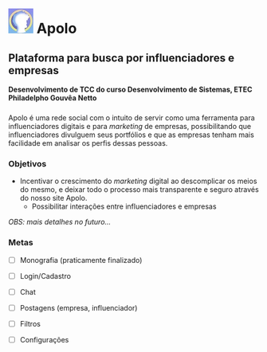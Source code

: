 # ![Logo_Apolo](https://github.com/SlymJV/Apolo/blob/main/images/logo_home.jpeg) Apolo
## Plataforma para busca por influenciadores e empresas 
**Desenvolvimento de TCC do curso Desenvolvimento de Sistemas, ETEC Philadelpho Gouvêa Netto**
###
Apolo é uma rede social com o intuito de servir como uma ferramenta para influenciadores digitais e para *marketing* de empresas, possibilitando que influenciadores divulguem seus portfólios e que as empresas tenham mais facilidade em analisar os perfis dessas pessoas.
###
### Objetivos
* Incentivar o crescimento do *marketing* digital ao descomplicar os meios do mesmo, e deixar todo o processo mais transparente e seguro através do nosso site Apolo.
   * Possibilitar interações entre influenciadores e empresas




*OBS: mais detalhes no futuro...* 
### Metas
 -[ ] Monografia (praticamente finalizado)
 -[ ] Login/Cadastro
 -[ ] Chat
 -[ ] Postagens (empresa, influenciador)
 -[ ] Filtros
 -[ ] Configurações





